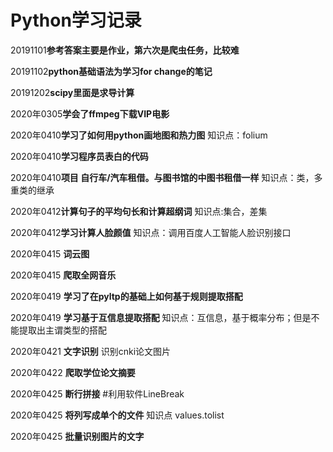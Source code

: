 # Python学习记录
20191101**参考答案主要是作业，第六次是爬虫任务，比较难**

20191102**python基础语法为学习for change的笔记**

20191202**scipy里面是求导计算**

2020年0305**学会了ffmpeg下载VIP电影** 

2020年0410**学习了如何用python画地图和热力图** 知识点：folium

2020年0410**学习程序员表白的代码**

2020年0410**项目  自行车/汽车租借。与图书馆的中图书租借一样** 知识点：类，多重类的继承

2020年0412**计算句子的平均句长和计算超纲词** 知识点:集合，差集

2020年0412**学习计算人脸颜值** 知识点：调用百度人工智能人脸识别接口

2020年0415 **词云图**

2020年0415 **爬取全网音乐**

2020年0419  **学习了在pyltp的基础上如何基于规则提取搭配**

2020年0419 **学习基于互信息提取搭配** 知识点：互信息，基于概率分布；但是不能提取出主谓类型的搭配

2020年0421 **文字识别** 识别cnki论文图片

2020年0422  **爬取学位论文摘要** 

2020年0425 **断行拼接**   #利用软件LineBreak

2020年0425 **将列写成单个的文件** 知识点 values.tolist

2020年0425  **批量识别图片的文字**


